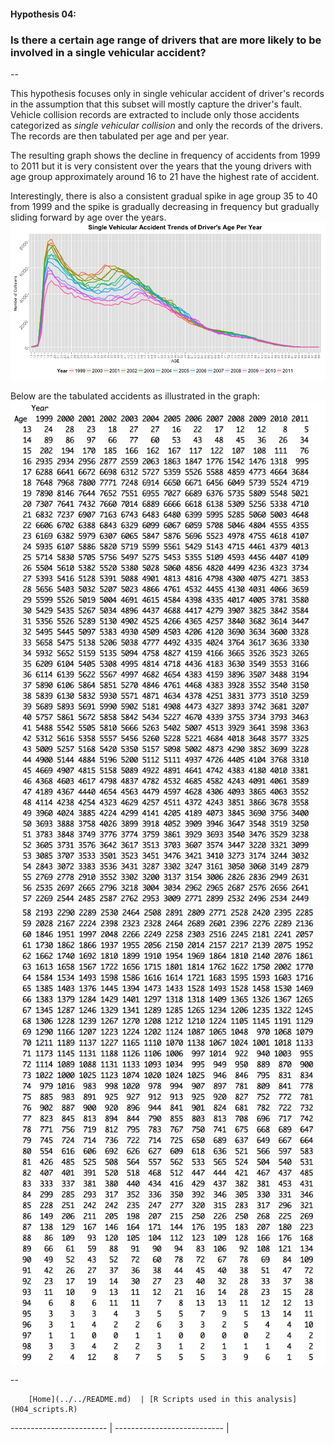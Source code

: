 #### Hypothesis 04:
### Is there a certain age range of drivers that are more likely to be involved in a single vehicular accident?
--

This hypothesis focuses only in single vehicular accident of driver's records in the assumption that this subset will mostly capture the driver's fault. Vehicle collision records are extracted to include only those accidents categorized as *single vehicular collision* and only the records of the drivers. The records are then tabulated per age and per year. 

The resulting graph shows the decline in frequency of accidents from 1999 to 2011 but it is very consistent over the years that the young drivers with age group approximately around 16 to 21 have the highest rate of accident. 

Interestingly, there is also a consistent gradual spike in age group 35 to 40 from 1999 and the spike is gradually decreasing in frequency but gradually sliding forward by age over the years.
![](H04_GraphA.png)

Below are the tabulated accidents as illustrated in the graph:
![](H04_TableA.png)
![](H04_TableB.png)
 

--
        
        [Home](../../README.md)  | [R Scripts used in this analysis](H04_scripts.R)
------------------------ | ---------------------------
        |
